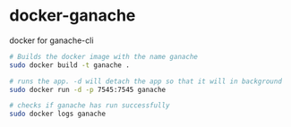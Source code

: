 # docker-ganache
docker for ganache-cli

```sh
# Builds the docker image with the name ganache
sudo docker build -t ganache .

# runs the app. -d will detach the app so that it will in background
sudo docker run -d -p 7545:7545 ganache

# checks if ganache has run successfully
sudo docker logs ganache
```
